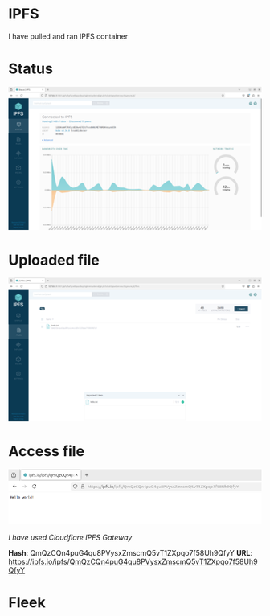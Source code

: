 # IPFS

I have pulled and ran IPFS container

# Status

![connected status](./readme_images/connected.png)

# Uploaded file

![uploaded hello.txt](./readme_images/upload.png)

# Access file

![access file with an URL](./readme_images/access.png)

*I have used Cloudflare IPFS Gateway*

**Hash**: QmQzCQn4puG4qu8PVysxZmscmQ5vT1ZXpqo7f58Uh9QfyY
**URL**: https://ipfs.io/ipfs/QmQzCQn4puG4qu8PVysxZmscmQ5vT1ZXpqo7f58Uh9QfyY


# Fleek

